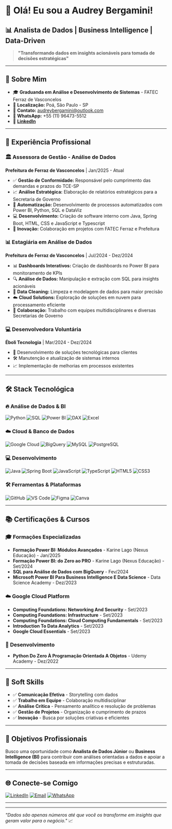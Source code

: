 # 👋 Olá! Eu sou a Audrey Bergamini!

## 📊 Analista de Dados | Business Intelligence | Data-Driven

> **"Transformando dados em insights acionáveis para tomada de decisões estratégicas"**

---

## 🎯 Sobre Mim

- 🎓 **Graduanda em Análise e Desenvolvimento de Sistemas** - FATEC Ferraz de Vasconcelos
- 📍 **Localização:** Poá, São Paulo - SP
- 📧 **Contato:** audreybergamini@outlook.com
- 📱 **WhatsApp:** +55 (11) 96473-5512
- 🔗 **[LinkedIn](https://www.linkedin.com/in/audreybergamini/)**

---

## 💼 Experiência Profissional

### 🏛️ **Assessora de Gestão - Análise de Dados** 
**Prefeitura de Ferraz de Vasconcelos** | Jan/2025 - Atual

- ✅ **Gestão de Conformidade:** Responsável pelo cumprimento das demandas e prazos do TCE-SP
- 📈 **Análise Estratégica:** Elaboração de relatórios estratégicos para a Secretaria de Governo
- 🤖 **Automatização:** Desenvolvimento de processos automatizados com Power BI, Python, SQL e DataViz
- 💻 **Desenvolvimento:** Criação de software interno com Java, Spring Boot, HTML, CSS e JavaScript e Typescript
- 🤝 **Inovação:** Colaboração em projetos com FATEC Ferraz e Prefeitura

### 📊 **Estagiária em Análise de Dados**
**Prefeitura de Ferraz de Vasconcelos** | Jul/2024 - Dez/2024

- 📊 **Dashboards Interativos:** Criação de dashboards no Power BI para monitoramento de KPIs
- 🔍 **Análise de Dados:** Manipulação e extração com SQL para insights acionáveis
- 🧹 **Data Cleaning:** Limpeza e modelagem de dados para maior precisão
- ☁️ **Cloud Solutions:** Exploração de soluções em nuvem para processamento eficiente
- 👥 **Colaboração:** Trabalho com equipes multidisciplinares e diversas Secretarias de Governo

### 💻 **Desenvolvedora Voluntária**
**Éboli Tecnologia** | Mar/2024 - Dez/2024

- 🔧 Desenvolvimento de soluções tecnológicas para clientes
- 🛠️ Manutenção e atualização de sistemas internos
- 📈 Implementação de melhorias em processos existentes

---

## 🛠️ Stack Tecnológica

### 🔥 **Análise de Dados & BI**
![Python](https://img.shields.io/badge/Python-3776AB?style=for-the-badge&logo=python&logoColor=white)
![SQL](https://img.shields.io/badge/SQL-4479A1?style=for-the-badge&logo=mysql&logoColor=white)
![Power BI](https://img.shields.io/badge/Power_BI-F2C811?style=for-the-badge&logo=power-bi&logoColor=black)
![DAX](https://img.shields.io/badge/DAX-0078D4?style=for-the-badge&logo=microsoft&logoColor=white)
![Excel](https://img.shields.io/badge/Excel-217346?style=for-the-badge&logo=microsoft-excel&logoColor=white)

### ☁️ **Cloud & Banco de Dados**
![Google Cloud](https://img.shields.io/badge/Google_Cloud-4285F4?style=for-the-badge&logo=google-cloud&logoColor=white)
![BigQuery](https://img.shields.io/badge/BigQuery-4285F4?style=for-the-badge&logo=google-cloud&logoColor=white)
![MySQL](https://img.shields.io/badge/MySQL-4479A1?style=for-the-badge&logo=mysql&logoColor=white)
![PostgreSQL](https://img.shields.io/badge/PostgreSQL-316192?style=for-the-badge&logo=postgresql&logoColor=white)

### 💻 **Desenvolvimento**
![Java](https://img.shields.io/badge/Java-ED8B00?style=for-the-badge&logo=openjdk&logoColor=white)
![Spring Boot](https://img.shields.io/badge/Spring_Boot-6DB33F?style=for-the-badge&logo=spring-boot&logoColor=white)
![JavaScript](https://img.shields.io/badge/JavaScript-F7DF1E?style=for-the-badge&logo=javascript&logoColor=black)
![TypeScript](https://img.shields.io/badge/TypeScript-007ACC?style=for-the-badge&logo=typescript&logoColor=white)
![HTML5](https://img.shields.io/badge/HTML5-E34F26?style=for-the-badge&logo=html5&logoColor=white)
![CSS3](https://img.shields.io/badge/CSS3-1572B6?style=for-the-badge&logo=css3&logoColor=white)

### 🛠️ **Ferramentas & Plataformas**
![GitHub](https://img.shields.io/badge/GitHub-100000?style=for-the-badge&logo=github&logoColor=white)
![VS Code](https://img.shields.io/badge/VS_Code-007ACC?style=for-the-badge&logo=visual-studio-code&logoColor=white)
![Figma](https://img.shields.io/badge/Figma-F24E1E?style=for-the-badge&logo=figma&logoColor=white)
![Canva](https://img.shields.io/badge/Canva-00C4CC?style=for-the-badge&logo=canva&logoColor=white)

---

## 📚 Certificações & Cursos

### 🎓 **Formações Especializadas**
- **Formação Power BI: Módulos Avançados** - Karine Lago (Nexus Educação) - Jan/2025
- **Formação Power BI: do Zero ao PRO** - Karine Lago (Nexus Educação) - Set/2024
- **SQL para Análise de Dados com BigQuery** - Fev/2024
- **Microsoft Power BI Para Business Intelligence E Data Science** - Data Science Academy - Dez/2023

### ☁️ **Google Cloud Platform**
- **Computing Foundations: Networking And Security** - Set/2023
- **Computing Foundations: Infrastructure** - Set/2023
- **Computing Foundations: Cloud Computing Fundamentals** - Set/2023
- **Introduction To Data Analytics** - Set/2023
- **Google Cloud Essentials** - Set/2023

### 🐍 **Desenvolvimento**
- **Python Do Zero À Programação Orientada A Objetos** - Udemy Academy - Dez/2022

---

## 🌟 Soft Skills

- ✅ **Comunicação Efetiva** - Storytelling com dados
- ✅ **Trabalho em Equipe** - Colaboração multidisciplinar
- ✅ **Análise Crítica** - Pensamento analítico e resolução de problemas
- ✅ **Gestão de Projetos** - Organização e cumprimento de prazos
- ✅ **Inovação** - Busca por soluções criativas e eficientes

---

## 🎯 Objetivos Profissionais

Busco uma oportunidade como **Analista de Dados Júnior** ou **Business Intelligence (BI)** para contribuir com análises orientadas a dados e apoiar a tomada de decisões baseada em informações precisas e estruturadas.

---

## 🌐 Conecte-se Comigo

[![LinkedIn](https://img.shields.io/badge/LinkedIn-0077B5?style=for-the-badge&logo=linkedin&logoColor=white)](https://www.linkedin.com/in/audreybergamini/)
[![Email](https://img.shields.io/badge/Email-D14836?style=for-the-badge&logo=gmail&logoColor=white)](mailto:audreybergamini@outlook.com)
[![WhatsApp](https://img.shields.io/badge/WhatsApp-25D366?style=for-the-badge&logo=whatsapp&logoColor=white)](https://wa.me/5511964735512)

---

<!-- !## 📊 Estatísticas do GitHub -->

<!-- !
[Audrey's GitHub stats](https://github-readme-stats.vercel.app/api?username=AudreyBergamine&show_icons=true&theme=dracula&include_all_commits=true&count_private=true) -->

<!-- !
[Top Languages](https://github-readme-stats.vercel.app/api/top-langs/?username=AudreyBergamine&layout=compact&langs_count=7&theme=dracula) 
-->

---

*"Dados são apenas números até que você os transforme em insights que geram valor para o negócio."* 📈

